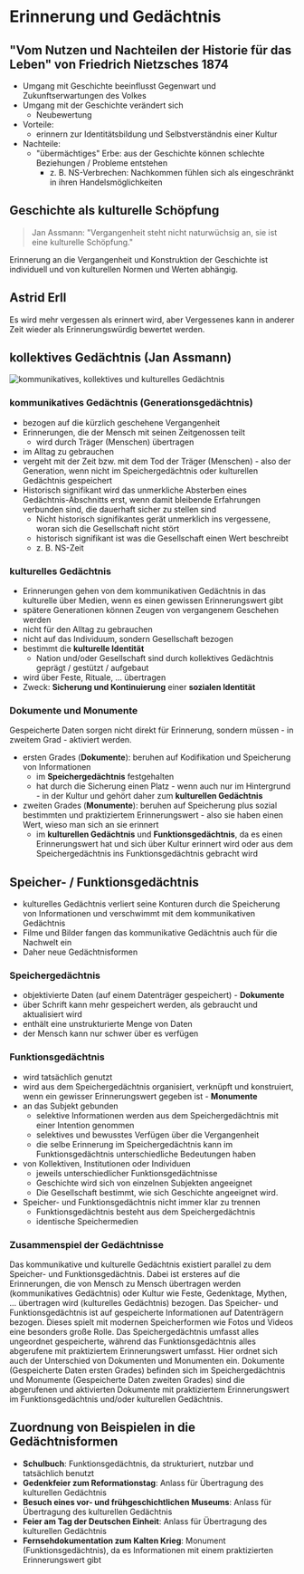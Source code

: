 # Erinnerung und Gedächtnis

## "Vom Nutzen und Nachteilen der Historie für das Leben" von Friedrich Nietzsches 1874

- Umgang mit Geschichte beeinflusst Gegenwart und Zukunftserwartungen des Volkes
- Umgang mit der Geschichte verändert sich
  - Neubewertung
- Vorteile:
  - erinnern zur Identitätsbildung und Selbstverständnis einer Kultur
- Nachteile:
  - "übermächtiges" Erbe: aus der Geschichte können schlechte Beziehungen / Probleme entstehen
    - z. B. NS-Verbrechen: Nachkommen fühlen sich als eingeschränkt in ihren Handelsmöglichkeiten

## Geschichte als kulturelle Schöpfung

> Jan Assmann: "Vergangenheit steht nicht naturwüchsig an, sie ist eine kulturelle Schöpfung."

Erinnerung an die Vergangenheit und Konstruktion der Geschichte ist individuell und von kulturellen Normen und Werten abhängig.

## Astrid Erll

Es wird mehr vergessen als erinnert wird, aber Vergessenes kann in anderer Zeit wieder als Erinnerungswürdig bewertet werden.

## kollektives Gedächtnis (Jan Assmann)

![kommunikatives, kollektives und kulturelles Gedächtnis](../../images/Geschichte/Gedaechtnisformen-Uebersicht.jpeg)

### kommunikatives Gedächtnis (Generationsgedächtnis)

- bezogen auf die kürzlich geschehene Vergangenheit
- Erinnerungen, die der Mensch mit seinen Zeitgenossen teilt
  - wird durch Träger (Menschen) übertragen
- im Alltag zu gebrauchen
- vergeht mit der Zeit bzw. mit dem Tod der Träger (Menschen) - also der Generation, wenn nicht im Speichergedächtnis oder kulturellen Gedächtnis gespeichert
- Historisch signifikant wird das unmerkliche Absterben eines Gedächtnis-Abschnitts erst, wenn damit bleibende Erfahrungen verbunden sind, die dauerhaft sicher zu stellen sind
  - Nicht historisch signifikantes gerät unmerklich ins vergessene, woran sich die Gesellschaft nicht stört
  - historisch signifikant ist was die Gesellschaft einen Wert beschreibt
  - z. B. NS-Zeit

### kulturelles Gedächtnis

- Erinnerungen gehen von dem kommunikativen Gedächtnis in das kulturelle über Medien, wenn es einen gewissen Erinnerungswert gibt
- spätere Generationen können Zeugen von vergangenem Geschehen werden
- nicht für den Alltag zu gebrauchen
- nicht auf das Individuum, sondern Gesellschaft bezogen
- bestimmt die **kulturelle Identität**
  - Nation und/oder Gesellschaft sind durch kollektives Gedächtnis geprägt / gestützt / aufgebaut
- wird über Feste, Rituale, ... übertragen
- Zweck: **Sicherung und Kontinuierung** einer **sozialen Identität**

### Dokumente und Monumente

Gespeicherte Daten sorgen nicht direkt für Erinnerung, sondern müssen - in zweitem Grad - aktiviert werden.

- ersten Grades (**Dokumente**): beruhen auf Kodifikation und Speicherung von Informationen
  - im **Speichergedächtnis** festgehalten
  - hat durch die Sicherung einen Platz - wenn auch nur im Hintergrund - in der Kultur und gehört daher zum **kulturellen Gedächtnis**
- zweiten Grades (**Monumente**): beruhen auf Speicherung plus sozial bestimmten und praktiziertem Erinnerungswert - also sie haben einen Wert, wieso man sich an sie erinnert
  - im **kulturellen Gedächtnis** und **Funktionsgedächtnis**, da es einen Erinnerungswert hat und sich über Kultur erinnert wird oder aus dem Speichergedächtnis ins Funktionsgedächtnis gebracht wird

## Speicher- / Funktionsgedächtnis

- kulturelles Gedächtnis verliert seine Konturen durch die Speicherung von Informationen und verschwimmt mit dem kommunikativen Gedächtnis
- Filme und Bilder fangen das kommunikative Gedächtnis auch für die Nachwelt ein
- Daher neue Gedächtnisformen

### Speichergedächtnis

- objektivierte Daten (auf einem Datenträger gespeichert) - **Dokumente**
- über Schrift kann mehr gespeichert werden, als gebraucht und aktualisiert wird
- enthält eine unstrukturierte Menge von Daten
- der Mensch kann nur schwer über es verfügen

### Funktionsgedächtnis

- wird tatsächlich genutzt
- wird aus dem Speichergedächtnis organisiert, verknüpft und konstruiert, wenn ein gewisser Erinnerungswert gegeben ist - **Monumente**
- an das Subjekt gebunden
  - selektive Informationen werden aus dem Speichergedächtnis mit einer Intention genommen
  - selektives und bewusstes Verfügen über die Vergangenheit
  - die selbe Erinnerung im Speichergedächtnis kann im Funktionsgedächtnis unterschiedliche Bedeutungen haben
- von Kollektiven, Institutionen oder Individuen
  - jeweils unterschiedlicher Funktionsgedächtnisse
  - Geschichte wird sich von einzelnen Subjekten angeeignet
  - Die Gesellschaft bestimmt, wie sich Geschichte angeeignet wird.
- Speicher- und Funktionsgedächtnis nicht immer klar zu trennen
  - Funktionsgedächtnis besteht aus dem Speichergedächtnis
  - identische Speichermedien

### Zusammenspiel der Gedächtnisse

Das kommunikative und kulturelle Gedächtnis existiert parallel zu dem Speicher- und Funktionsgedächtnis. Dabei ist ersteres auf die Erinnerungen, die von Mensch zu Mensch übertragen werden (kommunikatives Gedächtnis) oder Kultur wie Feste, Gedenktage, Mythen, ... übertragen wird (kulturelles Gedächtnis) bezogen. Das Speicher- und Funktionsgedächtnis ist auf gespeicherte Informationen auf Datenträgern bezogen. Dieses spielt mit modernen Speicherformen wie Fotos und Videos eine besonders große Rolle. Das Speichergedächtnis umfasst alles ungeordnet gespeicherte, während das Funktionsgedächtnis alles abgerufene mit praktiziertem Erinnerungswert umfasst. Hier ordnet sich auch der Unterschied von Dokumenten und Monumenten ein. Dokumente (Gespeicherte Daten ersten Grades) befinden sich im Speichergedächtnis und Monumente (Gespeicherte Daten zweiten Grades) sind die abgerufenen und aktivierten Dokumente mit praktiziertem Erinnerungswert im Funktionsgedächtnis und/oder kulturellen Gedächtnis.

## Zuordnung von Beispielen in die Gedächtnisformen

- **Schulbuch**: Funktionsgedächtnis, da strukturiert, nutzbar und tatsächlich benutzt
- **Gedenkfeier zum Reformationstag**: Anlass für Übertragung des kulturellen Gedächtnis
- **Besuch eines vor- und frühgeschichtlichen Museums**: Anlass für Übertragung des kulturellen Gedächtnis
- **Feier am Tag der Deutschen Einheit**: Anlass für Übertragung des kulturellen Gedächtnis
- **Fernsehdokumentation zum Kalten Krieg**: Monument (Funktionsgedächtnis), da es Informationen mit einem praktizierten Erinnerungswert gibt
